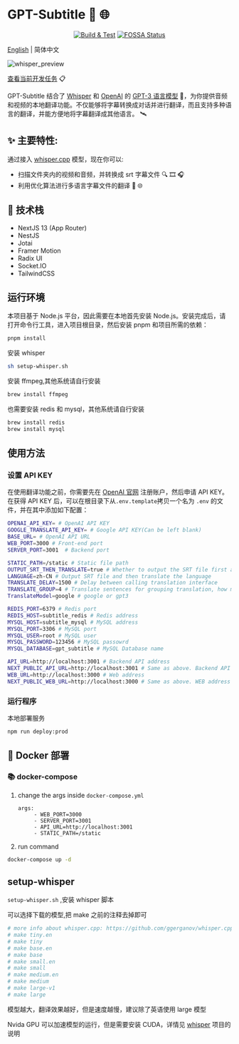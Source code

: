 # GPT-Subtitle :speech_balloon: :globe_with_meridians:

<div align="center">

[![Build & Test](https://github.com/hqwuzhaoyi/gpt-subtitle/actions/workflows/build.yml/badge.svg?branch=master)](https://github.com/hqwuzhaoyi/gpt-subtitle/actions/workflows/build.yml) [![FOSSA Status](https://app.fossa.com/api/projects/git%2Bgithub.com%2Fhqwuzhaoyi%2Fgpt-subtitle.svg?type=shield&issueType=license)](https://app.fossa.com/projects/git%2Bgithub.com%2Fhqwuzhaoyi%2Fgpt-subtitle?ref=badge_shield&issueType=license)

</div>

[English](./README.md) | 简体中文

![whisper_preview](pictures/whisper_preview.png)

[查看当前开发任务](https://hqwuzhaoyi.notion.site/gpt-subtitle-b1eed463063a484f93bdfca91277fc3a?pvs=4) :clipboard:

GPT-Subtitle 结合了 [Whisper](https://github.com/ggerganov/whisper.cpp) 和 [OpenAI](https://openai.com/) 的 [GPT-3 语言模型](https://openai.com/gpt-3/) :brain:，为你提供音频和视频的本地翻译功能。不仅能够将字幕转换成对话并进行翻译，而且支持多种语言的翻译，并能方便地将字幕翻译成其他语言。 :artificial_satellite:


## :sparkles: 主要特性:

通过接入 [whisper.cpp](https://github.com/ggerganov/whisper.cpp) 模型，现在你可以:

- 扫描文件夹内的视频和音频，并转换成 srt 字幕文件 :mag: :film_strip: :headphones:
- 利用优化算法进行多语言字幕文件的翻译 :speech_balloon: :globe_with_meridians:

## :wrench: 技术栈

- NextJS 13 (App Router)
- NestJS
- Jotai
- Framer Motion
- Radix UI
- Socket.IO
- TailwindCSS

## 运行环境

本项目基于 Node.js 平台，因此需要在本地首先安装 Node.js。安装完成后，请打开命令行工具，进入项目根目录，然后安装 pnpm 和项目所需的依赖：

```sh
pnpm install

```

安装 whisper

```sh
sh setup-whisper.sh
```

安装 ffmpeg,其他系统请自行安装

```sh
brew install ffmpeg
```

也需要安装 redis 和 mysql，其他系统请自行安装

```sh
brew install redis
brew install mysql
```

## 使用方法

### 设置 API KEY

在使用翻译功能之前，你需要先在 [OpenAI 官网](https://beta.openai.com/signup/) 注册账户，然后申请 API KEY。在获得 API KEY 后，可以在根目录下从`.env.template`拷贝一个名为 `.env` 的文件，并在其中添加如下配置：

```sh
OPENAI_API_KEY= # OpenAI API KEY
GOOGLE_TRANSLATE_API_KEY= # Google API KEY(Can be left blank)
BASE_URL= # OpenAI API URL
WEB_PORT=3000 # Front-end port
SERVER_PORT=3001  # Backend port

STATIC_PATH=/static # Static file path
OUTPUT_SRT_THEN_TRANSLATE=true # Whether to output the SRT file first and then translate it
LANGUAGE=zh-CN # Output SRT file and then translate the language
TRANSLATE_DELAY=1500 # Delay between calling translation interface
TRANSLATE_GROUP=4 # Translate sentences for grouping translation, how many sentences can be translated at most at a time
TranslateModel=google # google or gpt3

REDIS_PORT=6379 # Redis port
REDIS_HOST=subtitle_redis # Redis address
MYSQL_HOST=subtitle_mysql # MySQL address
MYSQL_PORT=3306 # MySQL port
MYSQL_USER=root # MySQL user
MYSQL_PASSWORD=123456 # MySQL passowrd
MYSQL_DATABASE=gpt_subtitle # MySQL Database name

API_URL=http://localhost:3001 # Backend API address
NEXT_PUBLIC_API_URL=http://localhost:3001 # Same as above. Backend API address
WEB_URL=http://localhost:3000 # Web address
NEXT_PUBLIC_WEB_URL=http://localhost:3000 # Same as above. WEB address
```

### 运行程序

本地部署服务

```sh
npm run deploy:prod
```

## :whale: Docker 部署

### :books: docker-compose

1. change the args inside `docker-compose.yml`

   ```text
   args:
        - WEB_PORT=3000
        - SERVER_PORT=3001
        - API_URL=http://localhost:3001
        - STATIC_PATH=/static
   ```

2. run command

```bash
docker-compose up -d
```

## setup-whisper

`setup-whisper.sh` ,安装 whisper 脚本

可以选择下载的模型,把 make 之前的注释去掉即可

```sh
# more info about whisper.cpp: https://github.com/ggerganov/whisper.cpp
# make tiny.en
# make tiny
# make base.en
# make base
# make small.en
# make small
# make medium.en
# make medium
# make large-v1
# make large
```

模型越大，翻译效果越好，但是速度越慢，建议除了英语使用 large 模型

Nvida GPU 可以加速模型的运行，但是需要安装 CUDA，详情见 [whisper](https://github.com/ggerganov/whisper.cpp) 项目的说明
